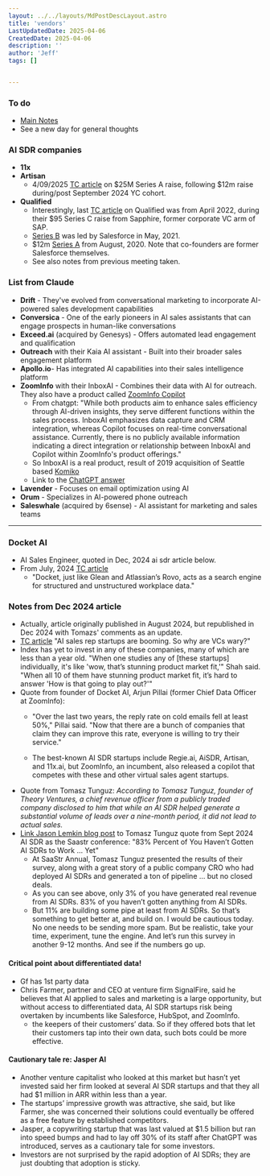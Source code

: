 ```yaml
---
layout: ../../layouts/MdPostDescLayout.astro
title: 'vendors'
LastUpdatedDate: 2025-04-06
CreatedDate: 2025-04-06
description: ''
author: 'Jeff'
tags: []


---
```


### To do

* [Main Notes](/posts/96-1/)
* See a new day for general thoughts

### AI SDR companies
* **11x**
* **Artisan**
	* 4/09/2025 [TC article](https://techcrunch.com/2025/04/09/artisan-the-stop-hiring-humans-ai-agent-startup-raises-25m-and-is-still-hiring-humans/) on $25M Series A raise, following $12m raise during/post September 2024 YC cohort.
* **Qualified**
	* Interestingly, last [TC article](https://techcrunch.com/2022/04/26/qualified-raises-95m-to-help-salesforce-users-with-their-sales-pipeline-generation/) on Qualified was from April 2022, during their $95 Series C raise from Sapphire, former corporate VC arm of SAP.
	* [Series B](https://techcrunch.com/2021/05/25/qualified-raises-51m-to-help-salesforce-users-improve-their-sales-and-marketing-conversations/) was led by Salesforce in May, 2021.
	* $12m [Series A](https://techcrunch.com/2020/08/04/qualified-series-a/) from August, 2020. Note that co-founders are former Salesforce themselves. 
	* See also notes from previous meeting taken.

### List from Claude

* **Drift** - They've evolved from conversational marketing to incorporate AI-powered sales development capabilities
* **Conversica** - One of the early pioneers in AI sales assistants that can engage prospects in human-like conversations
* **Exceed.ai** (acquired by Genesys) - Offers automated lead engagement and qualification
* **Outreach** with their Kaia AI assistant - Built into their broader sales engagement platform
* **Apollo.io**- Has integrated AI capabilities into their sales intelligence platform
* **ZoomInfo** with their InboxAI - Combines their data with AI for outreach. They also have a product called [ZoomInfo Copilot](https://www.zoominfo.com/copilot) 
	* From chatgpt: "While both products aim to enhance sales efficiency through AI-driven insights, they serve different functions within the sales process. InboxAI emphasizes data capture and CRM integration, whereas Copilot focuses on real-time conversational assistance. Currently, there is no publicly available information indicating a direct integration or relationship between InboxAI and Copilot within ZoomInfo's product offerings."
	* So InboxAI is a real product, result of 2019 acquisition of Seattle based [Komiko](https://www.zoominfo.com/newsroom/press-releases/zoominfo-launches-inboxai)
	* Link to the [ChatGPT answer](https://chatgpt.com/share/67f6f321-5090-8013-b38e-c5cc26841f88)
* **Lavender** - Focuses on email optimization using AI
* **Orum** - Specializes in AI-powered phone outreach
* **Saleswhale** (acquired by 6sense) - AI assistant for marketing and sales teams

***

### Docket AI
* AI Sales Engineer, quoted in Dec, 2024 ai sdr article below.
* From July, 2024 [TC article](https://techcrunch.com/2024/07/25/zoominfo-alum-raises-15m-for-startup-that-builds-ai-sales-engineers/)
    * "Docket, just like Glean and Atlassian’s Rovo, acts as a search engine for structured and unstructured workplace data."


### Notes from Dec 2024 article
* Actually, article originally published in August 2024, but republished in Dec 2024 with Tomazs' comments as an update.
* [TC article](https://techcrunch.com/2024/12/26/ai-sdr-startups-are-booming-so-why-are-vcs-wary/) "AI sales rep startups are booming. So why are VCs wary?"
* Index has yet to invest in any of these companies, many of which are less than a year old. "When one studies any of [these startups] individually, it's like 'wow, that’s stunning product market fit,'" Shah said. "When all 10 of them have stunning product market fit, it’s hard to answer 'How is that going to play out?'"
* Quote from founder of Docket AI, Arjun Pillai (former Chief Data Officer at ZoomInfo):
	* "Over the last two years, the reply rate on cold emails fell at least 50%," Pillai said. "Now that there are a bunch of companies that claim they can improve this rate, everyone is willing to try their service."

	* The best-known AI SDR startups include Regie.ai, AiSDR, Artisan, and 11x.ai, but ZoomInfo, an incumbent, also released a copilot that competes with these and other virtual sales agent startups.
* Quote from Tomasz Tunguz: *According to Tomasz Tunguz, founder of Theory Ventures, a chief revenue officer from a publicly traded company disclosed to him that while an AI SDR helped generate a substantial volume of leads over a nine-month period, it did not lead to actual sales.*
* [Link Jason Lemkin blog post](https://www.saastr.com/83-percent-of-you-havent-gotten-ai-sdrs-to-work-yet/) to Tomasz Tunguz quote from Sept 2024 AI SDR as the Saastr conference: "83% Percent of You Haven’t Gotten AI SDRs to Work … Yet"
    * At SaaStr Annual, Tomasz Tunguz presented the results of their survey, along with a great story of a public company CRO who had deployed AI SDRs and generated a ton of pipeline … but no closed deals. 
    * As you can see above, only 3% of you have generated real revenue from AI SDRs.  83% of you haven’t gotten anything from AI SDRs. 
    * But 11% are building some pipe at least from AI SDRs.  So that’s something to get better at, and build on.
I would be cautious today.  No one needs to be sending more spam.  But be realistic, take your time, experiment, tune the engine.  And let’s run this survey in another 9-12 months.  And see if the numbers go up.

#### Critical point about differentiated data!
* Gf has 1st party data
* Chris Farmer, partner and CEO at venture firm SignalFire, said he believes that AI applied to sales and marketing is a large opportunity, but without access to differentiated data, AI SDR startups risk being overtaken by incumbents like Salesforce, HubSpot, and ZoomInfo. 
    * the keepers of their customers’ data. So if they offered bots that let their customers tap into their own data, such bots could be more effective.

#### Cautionary tale re: Jasper AI
* Another venture capitalist who looked at this market but hasn’t yet invested said her firm looked at several AI SDR startups and that they all had $1 million in ARR within less than a year. 
* The startups’ impressive growth was attractive, she said, but like Farmer, she was concerned their solutions could eventually be offered as a free feature by established competitors. 
* Jasper, a copywriting startup that was last valued at $1.5 billion but ran into speed bumps and had to lay off 30% of its staff after ChatGPT was introduced, serves as a cautionary tale for some investors. 
* Investors are not surprised by the rapid adoption of AI SDRs; they are just doubting that adoption is sticky.
